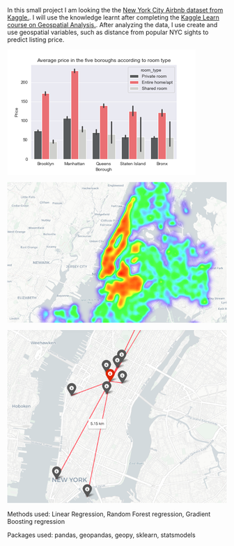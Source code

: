 In this small project I am looking the the [New York City Airbnb dataset from Kaggle.](https://www.kaggle.com/dgomonov/new-york-city-airbnb-open-data/notebooks). 
I will use the knowledge learnt after completing the [Kaggle Learn course on Geospatial Analysis.](https://www.kaggle.com/learn/geospatial-analysis).
After analyzing the data, I use create and use geospatial variables, such as distance from popular NYC sights to predict listing price. 


![Price per borough per room type](https://github.com/MateVaradi/DataScienceProjects/blob/master/Geospatial-Analysis-NYC-Airbnb/price_per_borough_per_roomtype.png)

![Airbnb heatmap](https://github.com/MateVaradi/DataScienceProjects/blob/master/Geospatial-Analysis-NYC-Airbnb/nyc_airbnb_heatmap.png)

![Distances from top sights](https://github.com/MateVaradi/DataScienceProjects/blob/master/Geospatial-Analysis-NYC-Airbnb/distances_from_top_sights.png)


Methods used: Linear Regression, Random Forest regression, Gradient Boosting regression

Packages used: pandas, geopandas, geopy, sklearn, statsmodels

